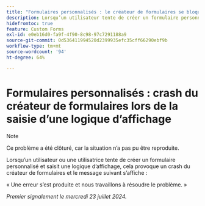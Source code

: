 ```yaml
---
title: "Formulaires personnalisés : le créateur de formulaires se bloque lors de la saisie d’une logique d’affichage"
description: Lorsqu’un utilisateur tente de créer un formulaire personnalisé et saisit une logique d’affichage, le créateur de formulaires se bloque et l’utilisateur voit un message.
hidefromtoc: true
feature: Custom Forms
exl-id: e0eb16d0-fa9f-4f90-8c98-97c7291188a9
source-git-commit: 0d536411994520d2399935efc35cff66290ebf9b
workflow-type: tm+mt
source-wordcount: '94'
ht-degree: 64%

---
```


# Formulaires personnalisés : crash du créateur de formulaires lors de la saisie d’une logique d’affichage

>[!NOTE]
>
>Ce problème a été clôturé, car la situation n’a pas pu être reproduite.

Lorsqu’un utilisateur ou une utilisatrice tente de créer un formulaire personnalisé et saisit une logique d’affichage, cela provoque un crash du créateur de formulaires et le message suivant s’affiche :

« Une erreur s’est produite et nous travaillons à résoudre le problème. »

_Premier signalement le mercredi 23 juillet 2024._
